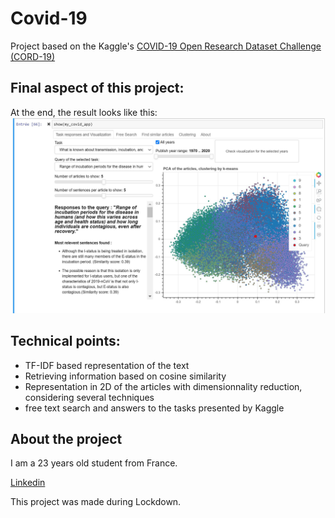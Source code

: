 # Covid-19
Project based on the Kaggle's [COVID-19 Open Research Dataset Challenge (CORD-19)](https://www.kaggle.com/allen-institute-for-ai/CORD-19-research-challenge)


## Final aspect of this project: 
At the end, the result looks like this:
![Image of Dahsboard](https://github.com/adrihans/Covid-19/blob/master/Dashboard/Capture_dashboard.JPG)

## Technical points:

- TF-IDF based representation of the text
- Retrieving information based on cosine similarity
- Representation in 2D of the articles with dimensionnality reduction, considering several techniques
- free text search and answers to the tasks presented by Kaggle

## About the project
I am a 23 years old student from France.

[Linkedin](https://www.linkedin.com/in/adrien-hans/)

This project was made during Lockdown.
